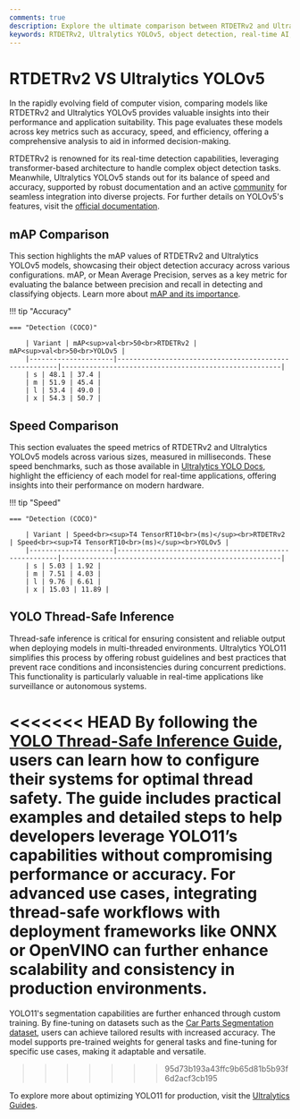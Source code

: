 ```yaml
---
comments: true
description: Explore the ultimate comparison between RTDETRv2 and Ultralytics YOLOv5, two cutting-edge models in object detection and real-time AI. Discover their strengths, applications in computer vision, and performance in edge AI scenarios.
keywords: RTDETRv2, Ultralytics YOLOv5, object detection, real-time AI, edge AI, computer vision, Ultralytics, performance comparison
---
```


# RTDETRv2 VS Ultralytics YOLOv5

In the rapidly evolving field of computer vision, comparing models like RTDETRv2 and Ultralytics YOLOv5 provides valuable insights into their performance and application suitability. This page evaluates these models across key metrics such as accuracy, speed, and efficiency, offering a comprehensive analysis to aid in informed decision-making.

RTDETRv2 is renowned for its real-time detection capabilities, leveraging transformer-based architecture to handle complex object detection tasks. Meanwhile, Ultralytics YOLOv5 stands out for its balance of speed and accuracy, supported by robust documentation and an active [community](https://discord.com/invite/ultralytics) for seamless integration into diverse projects. For further details on YOLOv5's features, visit the [official documentation](https://docs.ultralytics.com/models/yolov5/).

## mAP Comparison

This section highlights the mAP values of RTDETRv2 and Ultralytics YOLOv5 models, showcasing their object detection accuracy across various configurations. mAP, or Mean Average Precision, serves as a key metric for evaluating the balance between precision and recall in detecting and classifying objects. Learn more about [mAP and its importance](https://www.ultralytics.com/glossary/mean-average-precision-map).

!!! tip "Accuracy"

    === "Detection (COCO)"

    	| Variant | mAP<sup>val<br>50<br>RTDETRv2 | mAP<sup>val<br>50<br>YOLOv5 |
    	|---------------------|-------------------------------------------------------|-------------------------------------------------------|
    	| s | 48.1 | 37.4 |
    	| m | 51.9 | 45.4 |
    	| l | 53.4 | 49.0 |
    	| x | 54.3 | 50.7 |

## Speed Comparison

This section evaluates the speed metrics of RTDETRv2 and Ultralytics YOLOv5 models across various sizes, measured in milliseconds. These speed benchmarks, such as those available in [Ultralytics YOLO Docs](https://docs.ultralytics.com/models/yolov5/), highlight the efficiency of each model for real-time applications, offering insights into their performance on modern hardware.

!!! tip "Speed"

    === "Detection (COCO)"

    	| Variant | Speed<br><sup>T4 TensorRT10<br>(ms)</sup><br>RTDETRv2 | Speed<br><sup>T4 TensorRT10<br>(ms)</sup><br>YOLOv5 |
    	|---------------------|-------------------------------------------------------|-------------------------------------------------------|
    	| s | 5.03 | 1.92 |
    	| m | 7.51 | 4.03 |
    	| l | 9.76 | 6.61 |
    	| x | 15.03 | 11.89 |

## YOLO Thread-Safe Inference

Thread-safe inference is critical for ensuring consistent and reliable output when deploying models in multi-threaded environments. Ultralytics YOLO11 simplifies this process by offering robust guidelines and best practices that prevent race conditions and inconsistencies during concurrent predictions. This functionality is particularly valuable in real-time applications like surveillance or autonomous systems.

<<<<<<< HEAD
By following the [YOLO Thread-Safe Inference Guide](https://docs.ultralytics.com/guides/yolo-thread-safe-inference/), users can learn how to configure their systems for optimal thread safety. The guide includes practical examples and detailed steps to help developers leverage YOLO11’s capabilities without compromising performance or accuracy. For advanced use cases, integrating thread-safe workflows with deployment frameworks like ONNX or OpenVINO can further enhance scalability and consistency in production environments.
=======
YOLO11's segmentation capabilities are further enhanced through custom training. By fine-tuning on datasets such as the [Car Parts Segmentation dataset](https://docs.ultralytics.com/datasets/segment/carparts-seg/), users can achieve tailored results with increased accuracy. The model supports pre-trained weights for general tasks and fine-tuning for specific use cases, making it adaptable and versatile.

> > > > > > > 95d73b193a43ffc9b65d81b5b93f6d2acf3cb195

To explore more about optimizing YOLO11 for production, visit the [Ultralytics Guides](https://docs.ultralytics.com/guides/).
